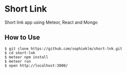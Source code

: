 # Short Link

Short link app using Meteor, React and Mongo

## How to Use

```
$ git clone https://github.com/sophieklm/short-lnk.git
$ cd short-lnk
$ meteor npm install
$ meteor run
$ open http://localhost:3000/

```
